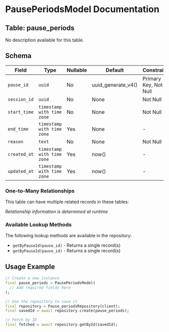 # PausePeriodsModel Documentation

## Table: pause_periods

No description available for this table.

## Schema

| Field | Type | Nullable | Default | Constraints |
|-------|------|----------|---------|-------------|
| `pause_id` | `uuid` | No | uuid_generate_v4() | Primary Key, Not Null |
| `session_id` | `uuid` | No | None | Not Null |
| `start_time` | `timestamp with time zone` | No | None | Not Null |
| `end_time` | `timestamp with time zone` | Yes | None | - |
| `reason` | `text` | No | None | Not Null |
| `created_at` | `timestamp with time zone` | Yes | now() | - |
| `updated_at` | `timestamp with time zone` | Yes | now() | - |

### One-to-Many Relationships

This table can have multiple related records in these tables:

*Relationship information is determined at runtime*


### Available Lookup Methods

The following lookup methods are available in the repository:

- `getByPauseId(pause_id)` - Returns a single record(s)
- `getByPauseId(pause_id)` - Returns a single record(s)


## Usage Example

```dart
// Create a new instance
final pause_periods = PausePeriodsModel(
  // Add required fields here
);

// Use the repository to save it
final repository = Pause_periodsRepository(client);
final savedId = await repository.create(pause_periods);

// Fetch by ID
final fetched = await repository.getById(savedId);
```
